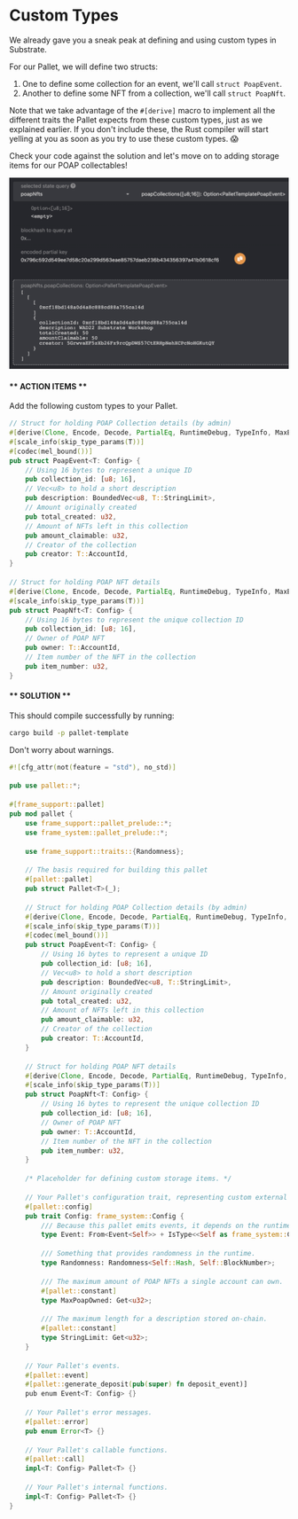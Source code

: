 # Custom Types

We already gave you a sneak peak at defining and using custom types in Substrate.

For our Pallet, we will define two structs:
1. One to define some collection for an event, we'll call `struct PoapEvent`.
2. Another to define some NFT from a collection, we'll call `struct PoapNft`.

Note that we take advantage of the `#[derive]` macro to implement all the different traits the Pallet expects from these custom types, just as we explained earlier. 
If you don't include these, the Rust compiler will start yelling at you as soon as you try to use these custom types. 😱

Check your code against the solution and let's move on to adding storage items for our POAP collectables!

![Types](../assets/type-screenshot.png)

<!-- slide:break-40 -->

<!-- tabs:start -->

#### ** ACTION ITEMS **

Add the following custom types to your Pallet.

```rust
// Struct for holding POAP Collection details (by admin)
#[derive(Clone, Encode, Decode, PartialEq, RuntimeDebug, TypeInfo, MaxEncodedLen)]
#[scale_info(skip_type_params(T))]
#[codec(mel_bound())]
pub struct PoapEvent<T: Config> {
	// Using 16 bytes to represent a unique ID
	pub collection_id: [u8; 16],
	// Vec<u8> to hold a short description
	pub description: BoundedVec<u8, T::StringLimit>,
	// Amount originally created
	pub total_created: u32,
	// Amount of NFTs left in this collection
	pub amount_claimable: u32,
	// Creator of the collection
	pub creator: T::AccountId,
}

// Struct for holding POAP NFT details
#[derive(Clone, Encode, Decode, PartialEq, RuntimeDebug, TypeInfo, MaxEncodedLen, Copy)]
#[scale_info(skip_type_params(T))]
pub struct PoapNft<T: Config> {
	// Using 16 bytes to represent the unique collection ID
	pub collection_id: [u8; 16],
	// Owner of POAP NFT
	pub owner: T::AccountId,
	// Item number of the NFT in the collection
	pub item_number: u32,
}
```

#### ** SOLUTION **

This should compile successfully by running:

```bash
cargo build -p pallet-template
```

Don't worry about warnings.

```rust
#![cfg_attr(not(feature = "std"), no_std)]

pub use pallet::*;

#[frame_support::pallet]
pub mod pallet {
	use frame_support::pallet_prelude::*;
	use frame_system::pallet_prelude::*;

	use frame_support::traits::{Randomness};

	// The basis required for building this pallet
	#[pallet::pallet]
	pub struct Pallet<T>(_);

	// Struct for holding POAP Collection details (by admin)
	#[derive(Clone, Encode, Decode, PartialEq, RuntimeDebug, TypeInfo, MaxEncodedLen)]
	#[scale_info(skip_type_params(T))]
	#[codec(mel_bound())]
	pub struct PoapEvent<T: Config> {
		// Using 16 bytes to represent a unique ID
		pub collection_id: [u8; 16],
		// Vec<u8> to hold a short description
		pub description: BoundedVec<u8, T::StringLimit>,
		// Amount originally created
		pub total_created: u32,
		// Amount of NFTs left in this collection
		pub amount_claimable: u32,
		// Creator of the collection
		pub creator: T::AccountId,
	}

	// Struct for holding POAP NFT details
	#[derive(Clone, Encode, Decode, PartialEq, RuntimeDebug, TypeInfo, MaxEncodedLen, Copy)]
	#[scale_info(skip_type_params(T))]
	pub struct PoapNft<T: Config> {
		// Using 16 bytes to represent the unique collection ID
		pub collection_id: [u8; 16],
		// Owner of POAP NFT
		pub owner: T::AccountId,
		// Item number of the NFT in the collection
		pub item_number: u32,
	}

	/* Placeholder for defining custom storage items. */

	// Your Pallet's configuration trait, representing custom external types and interfaces.
	#[pallet::config]
	pub trait Config: frame_system::Config {
		/// Because this pallet emits events, it depends on the runtime's definition of an event.
		type Event: From<Event<Self>> + IsType<<Self as frame_system::Config>::Event>;

		/// Something that provides randomness in the runtime.
		type Randomness: Randomness<Self::Hash, Self::BlockNumber>;

		/// The maximum amount of POAP NFTs a single account can own.
		#[pallet::constant]
		type MaxPoapOwned: Get<u32>;

		/// The maximum length for a description stored on-chain.
		#[pallet::constant]
		type StringLimit: Get<u32>;
	}

	// Your Pallet's events.
	#[pallet::event]
	#[pallet::generate_deposit(pub(super) fn deposit_event)]
	pub enum Event<T: Config> {}

	// Your Pallet's error messages.
	#[pallet::error]
	pub enum Error<T> {}

	// Your Pallet's callable functions.
	#[pallet::call]
	impl<T: Config> Pallet<T> {}

	// Your Pallet's internal functions.
	impl<T: Config> Pallet<T> {}
}
```
<!-- tabs:end -->
